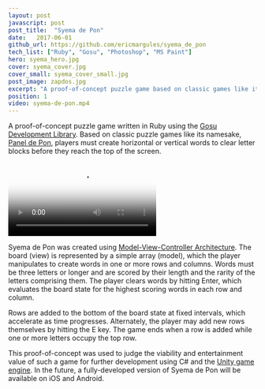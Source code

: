 ```yaml
---
layout: post
javascript: post
post_title:  "Syema de Pon"
date:   2017-06-01
github_url: https://github.com/ericmargules/syema_de_pon
tech_list: ["Ruby", "Gosu", "Photoshop", "MS Paint"]
hero: syema_hero.jpg
cover: syema_cover.jpg
cover_small: syema_cover_small.jpg
post_image: zapdos.jpg
excerpt: "A proof-of-concept puzzle game based on classic games like its namesake, Panel de Pon. Players create horizontal or vertical words to clear letter blocks before they reach the top of the screen."
position: 1
video: syema-de-pon.mp4
---
```


A proof-of-concept puzzle game written in Ruby using the [Gosu Development Library](https://www.libgosu.org/). Based on classic puzzle games like its namesake, [Panel de Pon](https://www.youtube.com/watch?v=kpr9H_Zzhz8), players must create horizontal or vertical words to clear letter blocks before they reach the top of the screen.

<video class="post_video" poster="{{ site.url }}/images/{{ page.hero }}" controls>
	<source src="{{ site.url }}/videos/{{ page.video }}" type="video/mp4">
	Your browser does not support the video tag.
</video>

Syema de Pon was created using [Model-View-Controller Architecture](https://en.wikipedia.org/wiki/Model%E2%80%93view%E2%80%93controller). The board (view) is represented by a simple array (model), which the player manipulates to create words in one or more rows and columns. Words must be three letters or longer and are scored by their length and the rarity of the letters comprising them. The player clears words by hitting Enter, which evaluates the board state for the highest scoring words in each row and column. 

Rows are added to the bottom of the board state at fixed intervals, which accelerate as time progresses. Alternately, the player may add new rows themselves by hitting the E key. The game ends when a row is added while one or more letters occupy the top row.

This proof-of-concept was used to judge the viability and entertainment value of such a game for further development using C# and the [Unity game engine](https://unity3d.com/). In the future, a fully-developed version of Syema de Pon will be available on iOS and Android.